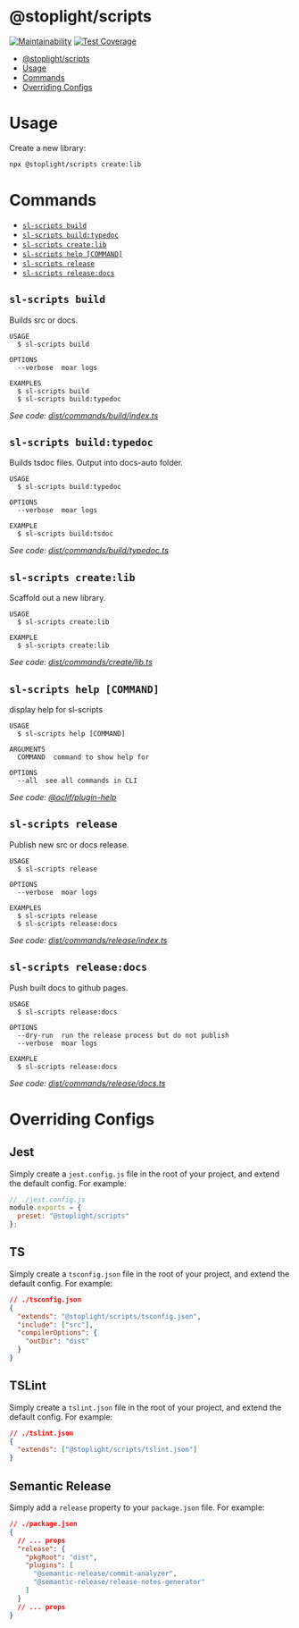 # @stoplight/scripts

[![Maintainability](https://api.codeclimate.com/v1/badges/2628d0fe95cf3abae711/maintainability)](https://codeclimate.com/github/stoplightio/scripts/maintainability) [![Test Coverage](https://api.codeclimate.com/v1/badges/2628d0fe95cf3abae711/test_coverage)](https://codeclimate.com/github/stoplightio/scripts/test_coverage)

<!-- toc -->
* [@stoplight/scripts](#stoplightscripts)
* [Usage](#usage)
* [Commands](#commands)
* [Overriding Configs](#overriding-configs)
<!-- tocstop -->

# Usage

Create a new library:

```bash
npx @stoplight/scripts create:lib
```

# Commands

<!-- commands -->
* [`sl-scripts build`](#sl-scripts-build)
* [`sl-scripts build:typedoc`](#sl-scripts-buildtypedoc)
* [`sl-scripts create:lib`](#sl-scripts-createlib)
* [`sl-scripts help [COMMAND]`](#sl-scripts-help-command)
* [`sl-scripts release`](#sl-scripts-release)
* [`sl-scripts release:docs`](#sl-scripts-releasedocs)

## `sl-scripts build`

Builds src or docs.

```
USAGE
  $ sl-scripts build

OPTIONS
  --verbose  moar logs

EXAMPLES
  $ sl-scripts build
  $ sl-scripts build:typedoc
```

_See code: [dist/commands/build/index.ts](https://github.com/stoplightio/scripts/blob/v0.0.0/dist/commands/build/index.ts)_

## `sl-scripts build:typedoc`

Builds tsdoc files. Output into docs-auto folder.

```
USAGE
  $ sl-scripts build:typedoc

OPTIONS
  --verbose  moar logs

EXAMPLE
  $ sl-scripts build:tsdoc
```

_See code: [dist/commands/build/typedoc.ts](https://github.com/stoplightio/scripts/blob/v0.0.0/dist/commands/build/typedoc.ts)_

## `sl-scripts create:lib`

Scaffold out a new library.

```
USAGE
  $ sl-scripts create:lib

EXAMPLE
  $ sl-scripts create:lib
```

_See code: [dist/commands/create/lib.ts](https://github.com/stoplightio/scripts/blob/v0.0.0/dist/commands/create/lib.ts)_

## `sl-scripts help [COMMAND]`

display help for sl-scripts

```
USAGE
  $ sl-scripts help [COMMAND]

ARGUMENTS
  COMMAND  command to show help for

OPTIONS
  --all  see all commands in CLI
```

_See code: [@oclif/plugin-help](https://github.com/oclif/plugin-help/blob/v2.1.6/src/commands/help.ts)_

## `sl-scripts release`

Publish new src or docs release.

```
USAGE
  $ sl-scripts release

OPTIONS
  --verbose  moar logs

EXAMPLES
  $ sl-scripts release
  $ sl-scripts release:docs
```

_See code: [dist/commands/release/index.ts](https://github.com/stoplightio/scripts/blob/v0.0.0/dist/commands/release/index.ts)_

## `sl-scripts release:docs`

Push built docs to github pages.

```
USAGE
  $ sl-scripts release:docs

OPTIONS
  --dry-run  run the release process but do not publish
  --verbose  moar logs

EXAMPLE
  $ sl-scripts release:docs
```

_See code: [dist/commands/release/docs.ts](https://github.com/stoplightio/scripts/blob/v0.0.0/dist/commands/release/docs.ts)_
<!-- commandsstop -->

# Overriding Configs

## Jest

Simply create a `jest.config.js` file in the root of your project, and extend the default config. For example:

```js
// ./jest.config.js
module.exports = {
  preset: "@stoplight/scripts"
};
```

## TS

Simply create a `tsconfig.json` file in the root of your project, and extend the default config. For example:

```json
// ./tsconfig.json
{
  "extends": "@stoplight/scripts/tsconfig.json",
  "include": ["src"],
  "compilerOptions": {
    "outDir": "dist"
  }
}
```

## TSLint

Simply create a `tslint.json` file in the root of your project, and extend the default config. For example:

```json
// ./tslint.json
{
  "extends": ["@stoplight/scripts/tslint.json"]
}
```

## Semantic Release

Simply add a `release` property to your `package.json` file. For example:

```json
// ./package.json
{
  // ... props
  "release": {
    "pkgRoot": "dist",
    "plugins": [
      "@semantic-release/commit-analyzer",
      "@semantic-release/release-notes-generator"
    ]
  }
  // ... props
}
```
